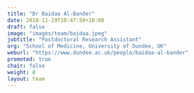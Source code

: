 ```yaml
---
title: "Dr Baidaa Al-Bander"
date: 2018-11-19T10:47:58+10:00
draft: false
image: "images/team/baidaa.jpeg"
jobtitle: "Postdoctoral Research Assistant"
org: "School of Medicine, University of Dundee, UK"
weburl: "https://www.dundee.ac.uk/people/baidaa-al-bander"
promoted: true
chair: false
weight: 8
layout: team
---
```


